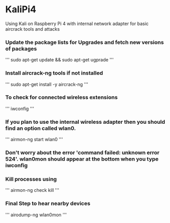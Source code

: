 # KaliPi4
Using Kali on Raspberry Pi 4 with internal network adapter for basic aircrack tools and attacks

### Update the package lists for Upgrades and fetch new versions of packages 
'''
  sudo apt-get update && sudo apt-get ugprade
'''

### Install aircrack-ng tools if not installed
'''
  sudo apt-get install -y aircrack-ng
'''

### To check for connected wireless extensions
'''
  iwconfig
'''

### If you plan to use the internal wireless adapter then you should find an option called wlan0.
'''
  airmon-ng start wlan0
'''

### Don't worry about the error 'command failed: unknown error 524'. wlan0mon should appear at the bottom when you type iwconfig

### Kill processes using
'''
  airmon-ng check kill
'''

### Final Step to hear nearby devices
'''
  airodump-ng wlan0mon
'''
